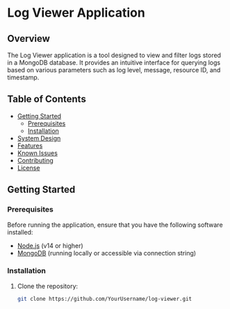 # Log Viewer Application

## Overview

The Log Viewer application is a tool designed to view and filter logs stored in a MongoDB database. It provides an intuitive interface for querying logs based on various parameters such as log level, message, resource ID, and timestamp.

## Table of Contents

- [Getting Started](#getting-started)
  - [Prerequisites](#prerequisites)
  - [Installation](#installation)
- [System Design](#system-design)
- [Features](#features)
- [Known Issues](#known-issues)
- [Contributing](#contributing)
- [License](#license)

## Getting Started

### Prerequisites

Before running the application, ensure that you have the following software installed:

- [Node.js](https://nodejs.org/) (v14 or higher)
- [MongoDB](https://www.mongodb.com/) (running locally or accessible via connection string)

### Installation

1. Clone the repository:

   ```bash
   git clone https://github.com/YourUsername/log-viewer.git
```
